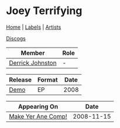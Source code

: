# Joey Terrifying

[Home](../index.md) | [Labels](../labels.md) | [Artists](../artists.md)

[Discogs](https://www.discogs.com/artist/1654049-Joey-Terrifying)

| Member | Role |
|---|---|
| [Derrick Johnston](derrick-johnston.md) | - |

| Release | Format | Date |
|---|---|---|
| [Demo](../releases/joey-terrifying-demo.md) | EP | 2008 |

| Appearing On | Date |
|---|---|
[Make Yer Ane Comp!](../releases/various-make-yer-ane-comp.md)  | 2008-11-15 |